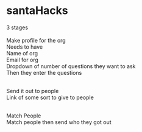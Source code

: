 # santaHacks

3 stages<br><br>
Make profile for the org<br>
Needs to have<br>
Name of org<br>
Email for org<br>
Dropdown of number of questions they want to ask<br>
Then they enter the questions<br><br>

Send it out to people<br>
Link of some sort to give to people<br><br>

Match People<br>
Match people then send who they got out<br>
